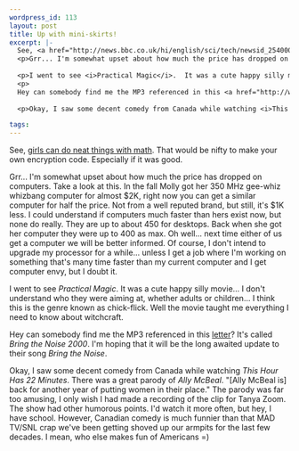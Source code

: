 ```yaml
--- 
wordpress_id: 113
layout: post
title: Up with mini-skirts!
excerpt: |-
  See, <a href="http://news.bbc.co.uk/hi/english/sci/tech/newsid_254000/254236.stm">girls can do neat things with math</a>.  That would be nifty to make your own encryption code.  Especially if it was good.
  <p>Grr... I'm somewhat upset about how much the price has dropped on computers.  Take a look at this.  In the fall Molly got her 350 MHz gee-whiz whizbang computer for almost $2K, right now you can get a similar computer for half the price.  Not from a well reputed brand, but still, it's $1K less.  I could understand if computers much faster than hers exist now, but none do really.  They are up to about 450 for desktops.  Back when she got her computer they were up to 400 as max.  Oh well... next time either of us get a computer we will be better informed.  Of course, I don't intend to upgrade my processor for a while... unless I get a job where I'm working on something that's many time faster than my current computer and I get computer envy, but I doubt it.
  
  <p>I went to see <i>Practical Magic</i>.  It was a cute happy silly movie...  I don't understand who they were aiming at, whether adults or children... I think this is the genre known as chick-flick.  Well the movie taught me everything I need to know about witchcraft.
  <p>
  Hey can somebody find me the MP3 referenced in this <a href="http://www.public-enemy.com/audiovideo/btn.html">letter</a>?  It's called <i>Bring the Noise 2000</i>.  I'm hoping that it will be the long awaited update to their song <i>Bring the Noise</i>.
  
  <p>Okay, I saw some decent comedy from Canada while watching <i>This Hour Has 22 Minutes</i>.  There was a great parody of <i>Ally McBeal</i>.  "[Ally McBeal is] back for another year of putting women in their place."  The parody was far too amusing, I only wish I had made a recording of the clip for Tanya Zoom.  The show had other humorous points.  I'd watch it more often, but hey, I have school.  However, Canadian comedy is much funnier than that MAD TV/SNL crap we've been getting shoved up our armpits for the last few decades.  I mean, who else makes fun of Americans =)

tags: 
---
```


See, <a href="http://news.bbc.co.uk/hi/english/sci/tech/newsid_254000/254236.stm">girls can do neat things with math</a>.  That would be nifty to make your own encryption code.  Especially if it was good.
<p>Grr... I'm somewhat upset about how much the price has dropped on computers.  Take a look at this.  In the fall Molly got her 350 MHz gee-whiz whizbang computer for almost $2K, right now you can get a similar computer for half the price.  Not from a well reputed brand, but still, it's $1K less.  I could understand if computers much faster than hers exist now, but none do really.  They are up to about 450 for desktops.  Back when she got her computer they were up to 400 as max.  Oh well... next time either of us get a computer we will be better informed.  Of course, I don't intend to upgrade my processor for a while... unless I get a job where I'm working on something that's many time faster than my current computer and I get computer envy, but I doubt it.

<p>I went to see <i>Practical Magic</i>.  It was a cute happy silly movie...  I don't understand who they were aiming at, whether adults or children... I think this is the genre known as chick-flick.  Well the movie taught me everything I need to know about witchcraft.
<p>
Hey can somebody find me the MP3 referenced in this <a href="http://www.public-enemy.com/audiovideo/btn.html">letter</a>?  It's called <i>Bring the Noise 2000</i>.  I'm hoping that it will be the long awaited update to their song <i>Bring the Noise</i>.

<p>Okay, I saw some decent comedy from Canada while watching <i>This Hour Has 22 Minutes</i>.  There was a great parody of <i>Ally McBeal</i>.  "[Ally McBeal is] back for another year of putting women in their place."  The parody was far too amusing, I only wish I had made a recording of the clip for Tanya Zoom.  The show had other humorous points.  I'd watch it more often, but hey, I have school.  However, Canadian comedy is much funnier than that MAD TV/SNL crap we've been getting shoved up our armpits for the last few decades.  I mean, who else makes fun of Americans =)
